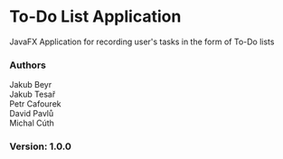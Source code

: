 # To-Do List Application
JavaFX Application for recording user's tasks in the form of To-Do lists

### Authors
Jakub Beyr<br>
Jakub Tesař<br>
Petr Cafourek<br>
David Pavlů<br>
Michal Cúth

### Version: 1.0.0
